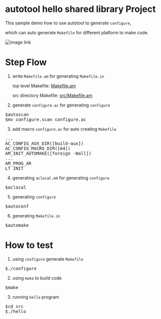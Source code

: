 # autotool hello shared library Project
This sample demo how to use autotool to generate `configure`,

which can auto generate `Makefile` for different platform to make code.

![image link](https://github.com/ivan0124/my-study/blob/master/autotool_hello/image/autotool_20160511_1.png)

# Step Flow
1. write `Makefile.am` for generating `Makefile.in`
    
    top level Makefile: [Makefile.am](https://github.com/ivan0124/my-study/edit/master/autotool_hello_shared_library/Makefile.am)
    
    src directory Makefile: [src/Makefile.am](https://github.com/ivan0124/my-study/edit/master/autotool_hello_shared_library/src/Makefile.am)

2. generate `configure.ac` for generating `configure`
<pre>
$autoscan
$mv configure.scan configure.ac
</pre>

3. add macro `configure.ac` for auto creating `Makefile`
<pre>
...
AC_CONFIG_AUX_DIR([build-aux])
AC_CONFIG_MACRO_DIR([m4])
AM_INIT_AUTOMAKE([foreign -Wall])
...
AM_PROG_AR
LT_INIT
</pre>

4. generating `aclocal.m4` for generating `configure`
<pre>
$aclocal
</pre>

5. generating `configure`
<pre>
$autoconf
</pre>

6. generating `Makefile.in`
<pre>
$automake
</pre>

# How to test
1. using `configure` generate `Makefile`
<pre>
$./configure
</pre>

2. using `make` to build code
<pre>
$make
</pre>

3. running `hello` program
<pre>
$cd src
$./hello
</pre>

